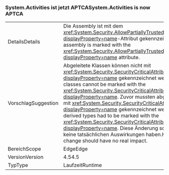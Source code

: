 ### <a name="systemactivities-is-now-aptca"></a><span data-ttu-id="6ef00-101">System.Activities ist jetzt APTCA</span><span class="sxs-lookup"><span data-stu-id="6ef00-101">System.Activities is now APTCA</span></span>

|   |   |
|---|---|
|<span data-ttu-id="6ef00-102">Details</span><span class="sxs-lookup"><span data-stu-id="6ef00-102">Details</span></span>|<span data-ttu-id="6ef00-103">Die Assembly ist mit dem <xref:System.Security.AllowPartiallyTrustedCallersAttribute?displayProperty=name>-Attribut gekennzeichnet.</span><span class="sxs-lookup"><span data-stu-id="6ef00-103">The assembly is marked with the <xref:System.Security.AllowPartiallyTrustedCallersAttribute?displayProperty=name> attribute.</span></span>|
|<span data-ttu-id="6ef00-104">Vorschlag</span><span class="sxs-lookup"><span data-stu-id="6ef00-104">Suggestion</span></span>|<span data-ttu-id="6ef00-105">Abgeleitete Klassen können nicht mit <xref:System.Security.SecurityCriticalAttribute?displayProperty=name> gekennzeichnet werden.</span><span class="sxs-lookup"><span data-stu-id="6ef00-105">Derived classes cannot be marked with the <xref:System.Security.SecurityCriticalAttribute?displayProperty=name>.</span></span> <span data-ttu-id="6ef00-106">Zuvor mussten abgeleitete Typen mit <xref:System.Security.SecurityCriticalAttribute?displayProperty=name> gekennzeichnet werden.</span><span class="sxs-lookup"><span data-stu-id="6ef00-106">Previously, derived types had to be marked with the <xref:System.Security.SecurityCriticalAttribute?displayProperty=name>.</span></span> <span data-ttu-id="6ef00-107">Diese Änderung sollte jedoch keine tatsächlichen Auswirkungen haben.</span><span class="sxs-lookup"><span data-stu-id="6ef00-107">However, this change should have no real impact.</span></span>|
|<span data-ttu-id="6ef00-108">Bereich</span><span class="sxs-lookup"><span data-stu-id="6ef00-108">Scope</span></span>|<span data-ttu-id="6ef00-109">Edge</span><span class="sxs-lookup"><span data-stu-id="6ef00-109">Edge</span></span>|
|<span data-ttu-id="6ef00-110">Version</span><span class="sxs-lookup"><span data-stu-id="6ef00-110">Version</span></span>|<span data-ttu-id="6ef00-111">4.5</span><span class="sxs-lookup"><span data-stu-id="6ef00-111">4.5</span></span>|
|<span data-ttu-id="6ef00-112">Typ</span><span class="sxs-lookup"><span data-stu-id="6ef00-112">Type</span></span>|<span data-ttu-id="6ef00-113">Laufzeit</span><span class="sxs-lookup"><span data-stu-id="6ef00-113">Runtime</span></span>|

